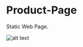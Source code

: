 # Product-Page
Static Web Page.


![alt text](https://res.cloudinary.com/dkp2goy1i/image/upload/v1635601757/companyproductpage_fmfqbh.jpg)
